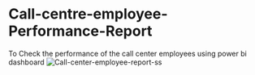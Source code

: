 # Call-centre-employee-Performance-Report
To Check the performance of the call center employees using power bi dashboard
![Call-center-employee-report-ss](https://github.com/ThambiPrabhakaran/Call-centre-employee-Performance-Report/assets/134784244/8d74de9b-c6cd-4ea4-bdb0-67bd9459c4fc)
